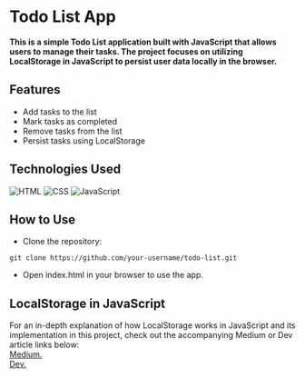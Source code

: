 # Todo List App


**This is a simple Todo List application built with JavaScript that allows users to manage their tasks. The project focuses on utilizing LocalStorage in JavaScript to persist user data locally in the browser.**

## Features

- Add tasks to the list
- Mark tasks as completed
- Remove tasks from the list
- Persist tasks using LocalStorage

## Technologies Used
![HTML](https://img.shields.io/badge/html-%23323330.svg?style=for-the-badge&logo=HTML&logoColor=%23F7DF1E)
![CSS](https://img.shields.io/badge/css-%23323330.svg?style=for-the-badge&logo=css&logoColor=%23F7DF1E)
![JavaScript](https://img.shields.io/badge/javascript-%23323330.svg?style=for-the-badge&logo=javascript&logoColor=%23F7DF1E)

## How to Use
- Clone the repository:
```
git clone https://github.com/your-username/todo-list.git
```
- Open index.html in your browser to use the app.

## LocalStorage in JavaScript

For an in-depth explanation of how LocalStorage works in JavaScript and its implementation in this project, check out the accompanying Medium or Dev article links below: <br />
[Medium.](https://medium.com/@zubbypeculiar/39d22b11d80e) <br />
[Dev.](https://medium.com/@zubbypeculiar/39d22b11d80e)
